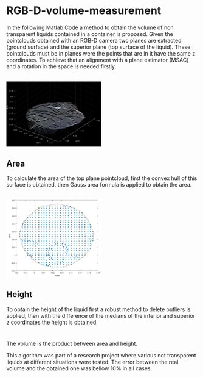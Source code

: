 # RGB-D-volume-measurement
In the following Matlab Code a method to obtain the volume of non transparent liquids contained in a container is proposed.
Given the pointclouds obtained with an RGB-D camera two planes are extracted (ground surface) and the superior plane (top surface of the liquid). These pointclouds must be in planes were the points that are in it have the same z coordinates. To achieve that an alignment with a plane estimator (MSAC) and a rotation in the space is needed firstly.

                      <img src="Top_Plane.JPG" width="250">
                      
## Area
To calculate the area of the top plane pointcloud, first the convex hull of this surface is obtained, then Gauss area formula is applied to obtain the area.

                      <img src="Convex_Hull.JPG" width="250">
                      
## Height

To obtain the height of the liquid first a robust method to delete outliers is applied, then with the difference of the medians of the inferior and superior z coordinates the height is obtained.
#

The volume is the product between area and height.

This algorithm was part of a research project where various not transparent liquids at different situations were tested. The error between the real volume and the obtained one was bellow 10% in all cases.

